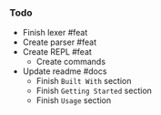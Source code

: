### Todo
- Finish lexer #feat
- Create parser #feat
- Create REPL #feat
  - Create commands
- Update readme #docs
  - Finish `Built With` section
  - Finish `Getting Started` section
  - Finish `Usage` section
